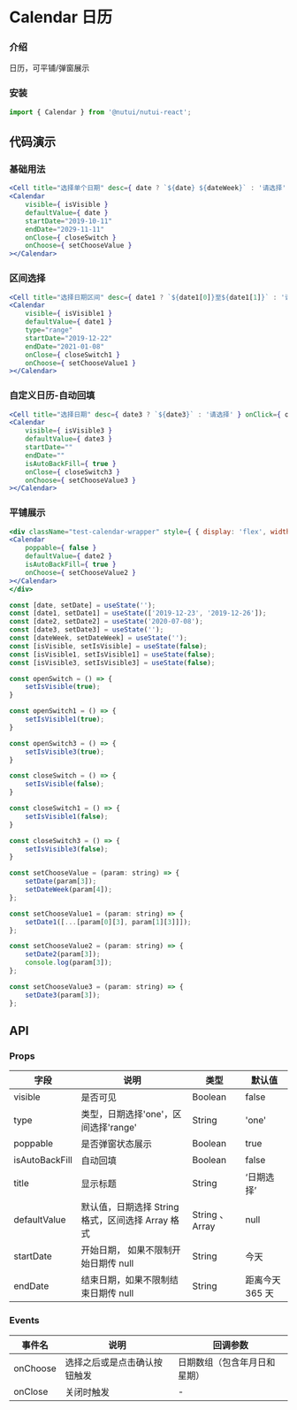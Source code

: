 # Calendar 日历

### 介绍

日历，可平铺/弹窗展示

### 安装

```javascript
import { Calendar } from '@nutui/nutui-react';
```

## 代码演示

### 基础用法

```jsx
<Cell title="选择单个日期" desc={ date ? `${date} ${dateWeek}` : '请选择' } onClick={ openSwitch }></Cell>
<Calendar 
    visible={ isVisible }
    defaultValue={ date }
    startDate="2019-10-11"
    endDate="2029-11-11"
    onClose={ closeSwitch }
    onChoose={ setChooseValue }
></Calendar>
```

### 区间选择

```jsx
<Cell title="选择日期区间" desc={ date1 ? `${date1[0]}至${date1[1]}` : '请选择' } onClick={ openSwitch1 }></Cell>
<Calendar 
    visible={ isVisible1 }
    defaultValue={ date1 }
    type="range"
    startDate="2019-12-22"
    endDate="2021-01-08"
    onClose={ closeSwitch1 }
    onChoose={ setChooseValue1 }
></Calendar>
```

### 自定义日历-自动回填

```jsx
<Cell title="选择日期" desc={ date3 ? `${date3}` : '请选择' } onClick={ openSwitch3 }></Cell>
<Calendar
    visible={ isVisible3 }
    defaultValue={ date3 }
    startDate=""
    endDate=""
    isAutoBackFill={ true }
    onClose={ closeSwitch3 }
    onChoose={ setChooseValue3 }
></Calendar>
```

### 平铺展示

```jsx
<div className="test-calendar-wrapper" style={ { display: 'flex', width: '100%', height: '613px', overflow: 'hidden' } }>
<Calendar
    poppable={ false }
    defaultValue={ date2 }
    isAutoBackFill={ true }
    onChoose={ setChooseValue2 }
></Calendar>
</div>
```

```js
const [date, setDate] = useState('');
const [date1, setDate1] = useState(['2019-12-23', '2019-12-26']);
const [date2, setDate2] = useState('2020-07-08');
const [date3, setDate3] = useState('');
const [dateWeek, setDateWeek] = useState('');
const [isVisible, setIsVisible] = useState(false);
const [isVisible1, setIsVisible1] = useState(false);
const [isVisible3, setIsVisible3] = useState(false);

const openSwitch = () => {
    setIsVisible(true);
}

const openSwitch1 = () => {
    setIsVisible1(true);
}

const openSwitch3 = () => {
    setIsVisible3(true);
}

const closeSwitch = () => {
    setIsVisible(false);
}

const closeSwitch1 = () => {
    setIsVisible1(false);
}

const closeSwitch3 = () => {
    setIsVisible3(false);
}

const setChooseValue = (param: string) => {
    setDate(param[3]);
    setDateWeek(param[4]);
};

const setChooseValue1 = (param: string) => {
    setDate1([...[param[0][3], param[1][3]]]);
};

const setChooseValue2 = (param: string) => {
    setDate2(param[3]);
    console.log(param[3]);
};

const setChooseValue3 = (param: string) => {
    setDate3(param[3]);
};
```

## API

### Props

| 字段              | 说明                                              | 类型            | 默认值          |
|-------------------|---------------------------------------------------|-----------------|-----------------|
| visible   | 是否可见                                          | Boolean         | false           |
| type              | 类型，日期选择'one'，区间选择'range'              | String          | 'one'           |
| poppable          | 是否弹窗状态展示                                  | Boolean         | true            |
| isAutoBackFill | 自动回填                                          | Boolean         | false           |
| title             | 显示标题                                          | String          | ‘日期选择’      |
| defaultValue     | 默认值，日期选择 String 格式，区间选择 Array 格式 | String 、 Array | null            |
| startDate        | 开始日期， 如果不限制开始日期传 null              | String          | 今天            |
| endDate          | 结束日期，如果不限制结束日期传 null               | String          | 距离今天 365 天 |

### Events

| 事件名 | 说明                         | 回调参数                     |
|--------|------------------------------|------------------------------|
| onChoose | 选择之后或是点击确认按钮触发 | 日期数组（包含年月日和星期） |
| onClose  | 关闭时触发                   | -                            |
